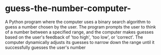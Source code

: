 # guess-the-number-computer-
A Python program where the computer uses a binary search algorithm to guess a number chosen by the user. The program prompts the user to think of a number between a specified range, and the computer makes guesses based on the user's feedback of 'too high', 'too low', or 'correct'. The computer dynamically adjusts its guesses to narrow down the range until it successfully guesses the user's number
